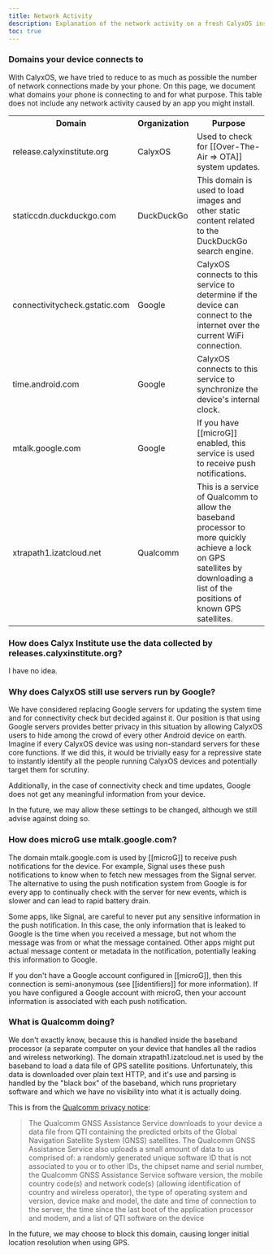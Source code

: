 ```yaml
---
title: Network Activity
description: Explanation of the network activity on a fresh CalyxOS install
toc: true
---
```


### Domains your device connects to

With CalyxOS, we have tried to reduce to as much as possible the number of network connections made by your phone. On this page, we document what domains your phone is connecting to and for what purpose. This table does not include any network activity caused by an app you might install.

<table class="table" markdown="0">
<tr>
  <th>Domain</th>
  <th>Organization</th>
  <th>Purpose</th>
</tr>
<tr>
  <td>release.calyxinstitute.org</td>
  <td>CalyxOS</td>
  <td>Used to check for [[Over-The-Air => OTA]] system updates.</td>
</tr>
<tr>
  <td>staticcdn.duckduckgo.com</td>
  <td>DuckDuckGo</td>
  <td>This domain is used to load images and other static content related to the DuckDuckGo search engine.</td>
</tr>
<tr>
  <td>connectivitycheck.gstatic.com</td>
  <td>Google</td>
  <td>CalyxOS connects to this service to determine if the device can connect to the internet over the current WiFi connection.</td>
</tr>
<tr>
  <td>time.android.com</td>
  <td>Google</td>
  <td>CalyxOS connects to this service to synchronize the device's internal clock.</td>
</tr>
<tr>
  <td>mtalk.google.com</td>
  <td>Google</td>
  <td>If you have [[microG]] enabled, this service is used to receive push notifications.</td>
</tr>
<tr>
  <td>xtrapath1.izatcloud.net</td>
  <td>Qualcomm</td>
  <td>This is a service of Qualcomm to allow the baseband processor to more quickly achieve a lock on GPS satellites by downloading a list of the positions of known GPS satellites.</td>
</tr>
</table>

### How does Calyx Institute use the data collected by releases.calyxinstitute.org?

I have no idea.

### Why does CalyxOS still use servers run by Google?

We have considered replacing Google servers for updating the system time and for connectivity check but decided against it. Our position is that using Google servers provides better privacy in this situation by allowing CalyxOS users to hide among the crowd of every other Android device on earth. Imagine if every CalyxOS device was using non-standard servers for these core functions. If we did this, it would be trivially easy for a repressive state to instantly identify all the people running CalyxOS devices and potentially target them for scrutiny.

Additionally, in the case of connectivity check and time updates, Google does not get any meaningful information from your device.

In the future, we may allow these settings to be changed, although we still advise against doing so.

### How does microG use mtalk.google.com?

The domain mtalk.google.com is used by [[microG]] to receive push notifications for the device. For example, Signal uses these push notifications to know when to fetch new messages from the Signal server. The alternative to using the push notification system from Google is for every app to continually check with the server for new events, which is slower and can lead to rapid battery drain.

Some apps, like Signal, are careful to never put any sensitive information in the push notification. In this case, the only information that is leaked to Google is the time when you received a message, but not whom the message was from or what the message contained. Other apps might put actual message content or metadata in the notification, potentially leaking this information to Google.

If you don't have a Google account configured in [[microG]], then this connection is semi-anonymous (see [[identifiers]] for more information). If you have configured a Google account with microG, then your account information is associated with each push notification.

### What is Qualcomm doing?

We don't exactly know, because this is handled inside the baseband processor (a separate computer on your device that handles all the radios and wireless networking). The domain xtrapath1.izatcloud.net is used by the baseband to load a data file of GPS satellite positions. Unfortunately, this data is downloaded over plain text HTTP, and it's use and parsing is handled by the "black box" of the baseband, which runs proprietary software and which we have no visibility into what it is actually doing.

This is from the [Qualcomm privacy notice](https://www.qualcomm.com/site/privacy/services):

> The Qualcomm GNSS Assistance Service downloads to your device a data file from QTI containing the predicted orbits of the Global Navigation Satellite System (GNSS) satellites. The Qualcomm GNSS Assistance Service also uploads a small amount of data to us comprised of: a randomly generated unique software ID that is not associated to you or to other IDs, the chipset name and serial number, the Qualcomm GNSS Assistance Service software version, the mobile country code(s) and network code(s) (allowing identification of country and wireless operator), the type of operating system and version, device make and model, the date and time of connection to the server, the time since the last boot of the application processor and modem, and a list of QTI software on the device

In the future, we may choose to block this domain, causing longer initial location resolution when using GPS.
